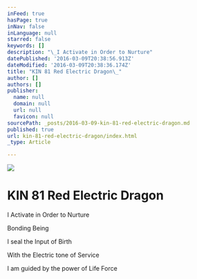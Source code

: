 ```yaml
---
inFeed: true
hasPage: true
inNav: false
inLanguage: null
starred: false
keywords: []
description: "\_I Activate in Order to Nurture"
datePublished: '2016-03-09T20:38:56.913Z'
dateModified: '2016-03-09T20:38:36.174Z'
title: "KIN 81 Red Electric Dragon\_"
author: []
authors: []
publisher:
  name: null
  domain: null
  url: null
  favicon: null
sourcePath: _posts/2016-03-09-kin-81-red-electric-dragon.md
published: true
url: kin-81-red-electric-dragon/index.html
_type: Article

---
```

![](https://the-grid-user-content.s3-us-west-2.amazonaws.com/9a2019e7-f18a-4c08-83d8-317e1afaa250.png)

# KIN 81 Red Electric Dragon 

I Activate in Order to Nurture

Bonding Being 

I seal the Input of Birth 

With the Electric tone of Service 

I am guided by the power of Life Force